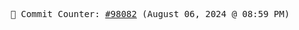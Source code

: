 <p align="center">
    <samp>
        📮 Commit Counter: <a href="https://github.com/Javascript-void0/Javascript-void0/commits/main">#98082</a> (August 06, 2024 @ 08:59 PM)
    </samp>
</p>